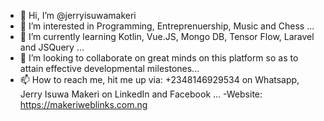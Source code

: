 - 👋 Hi, I’m @jerryisuwamakeri
- 👀 I’m interested in Programming, Entreprenuership, Music and Chess ...
- 🌱 I’m currently learning Kotlin, Vue.JS, Mongo DB, Tensor Flow, Laravel and JSQuery ...
- 💞️ I’m looking to collaborate on great minds on this platform so as to attain effective developmental milestones...
- 📫 How to reach me, hit me up via: +2348146929534 on Whatsapp, Jerry Isuwa Makeri on LinkedIn and Facebook ...
-Website: https://makeriweblinks.com.ng

<!---
jerryisuwamakeri/jerryisuwamakeri is a ✨ special ✨ repository because its `README.md` (this file) appears on your GitHub profile.
You can click the Preview link to take a look at your changes.
--->

